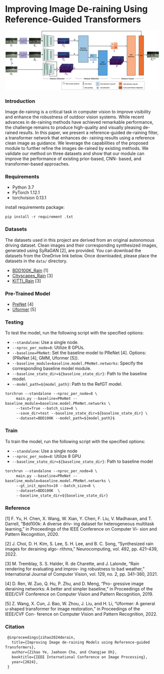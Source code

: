 # Improving Image De-raining Using Reference-Guided Transformers
![model_architecture.png](model_architecture.png)
### Introduction
Image de-raining is a critical task in computer vision to improve visibility and enhance the robustness of outdoor vision systems. While recent advances in de-raining methods have achieved remarkable performance, the challenge remains to produce high-quality and visually pleasing de- rained results. In this paper, we present a reference-guided de-raining filter, a transformer network that enhances de- raining results using a reference clean image as guidance. We leverage the capabilities of the proposed module to further refine the images de-rained by existing methods. We validate our method on three datasets and show that our module can improve the performance of existing prior-based, CNN- based, and transformer-based approaches.

### Requirements
- Python 3.7
- PyTorch 1.12.1
- torchvision 0.13.1

install requirements package:
```
pip install -r requirement .txt
```

### Datasets
The datasets used in this project are derived from an original autonomous driving dataset. Clean images and their corresponding synthesized images, generated using SyRaGAN [2], are provided. You can download the datasets from the OneDrive link below. Once downloaded, please place the datasets in the `data/` directory.

- [BDD100K_Rain](https://1drv.ms/f/s!AhiCmYWu9pBria1EEB_5VzLPuYhfng?e=CdcCYz) [1]
- [Cityscapes_Rain](https://1drv.ms/f/s!AhiCmYWu9pBriv5_fRX1essBU6mdOw?e=0ZqoRM) [3]
- [KITTI_Rain](https://1drv.ms/f/s!AhiCmYWu9pBrifMLdsmGLt4UQMj-8g?e=ogzi0l) [3]

### Pre-Trained Model
- [PreNet](https://1drv.ms/f/s!AhiCmYWu9pBrjMNzjMsryxmTdcE9Pg?e=OT0VdC) [4]
- [Uformer](https://1drv.ms/f/s!AhiCmYWu9pBrjMN1V8M4u1pzWrpOhQ?e=Dmb1tW) [5]
### Testing
To test the model, run the following script with the specified options:
- `--standalone`: Use a single node.
- `--nproc_per_node=8`: Utilize 8 GPUs.
- `--baseline=PReNet`: Set the baseline model to PReNet [4]. Options: {PReNet [4], GMM, Uformer [5]}.
- `--baseline_module=baseline.model.PReNet.networks`: Specify the corresponding baseline model module.
- `--baseline_state_dir=${baseline_state_dir}`: Path to the baseline model.
- `--model_path=${model_path}`: Path to the RefGT model.

```
torchrun --standalone --nproc_per_node=8 \
	 main.py --baseline=PReNet --baseline_module=baseline.model.PReNet.networks \
	 --test=True --batch_size=8 \
	 --save_dir=test --baseline_state_dir=${baseline_state_dir} \
	 --dataset=BDD100K --model_path=${model_path}$
```


### Train
To train the model, run the following script with the specified options:
- `--standalone`: Use a single node
- `--nproc_per_node=8`: Utilize 8 GPU
- `--baseline_state_dir=${baseline_state_dir}`: Path to baseline model

```
torchrun --standalone --nproc_per_node=8 \
	 main.py --baseline=PReNet --baseline_module=baseline.model.PReNet.networks \
	 --gt_init_epochs=10 --batch_size=8 \
	 --dataset=BDD100K  \
	 --baseline_state_dir=${baseline_state_dir}
```


### Reference
[1] F. Yu, H. Chen, X. Wang, W. Xian, Y. Chen, F. Liu, V. Madhavan, and T. Darrell, “Bdd100k: A diverse driv- ing dataset for heterogeneous multitask learning,” in Proceedings of the IEEE Conference on Computer Vi- sion and Pattern Recognition, 2020.

[2] J. Choi, D. H. Kim, S. Lee, S. H. Lee, and B. C. Song, “Synthesized rain images for deraining algo- rithms,” Neurocomputing, vol. 492, pp. 421–439, 2022.

[3] M. Tremblay, S. S. Halder, R. de Charette, and J. Lalonde, “Rain rendering for evaluating and improv- ing robustness to bad weather,” International Journal of Computer Vision, vol. 129, no. 2, pp. 341–360, 2021.

[4] D. Ren, W. Zuo, Q. Hu, P. Zhu, and D. Meng, “Pro- gressive image deraining networks: A better and simpler baseline,” in Proceedings of the IEEE/CVF Conference on Computer Vision and Pattern Recognition, 2019.

[5] Z. Wang, X. Cun, J. Bao, W. Zhou, J. Liu, and H. Li, “Uformer: A general u-shaped transformer for image restoration,” in Proceedings of the IEEE/CVF Con- ference on Computer Vision and Pattern Recognition, 2022.

### Citation
```
 @inproceedings{zihao2024derain,
   title={Improving Image de-raining Models using Reference-guided Transformers},
   author={Zihao Ye, Jaehoon Cho, and Changjae Oh},
   booktitle={IEEE International Conference on Image Processing},
   year={2024},
 }
```

